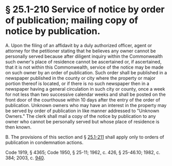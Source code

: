# § 25.1-210 Service of notice by order of publication; mailing copy of notice by publication.

<p>A. Upon the filing of an affidavit by a duly authorized officer, agent or attorney for the petitioner stating that he believes any owner cannot be personally served because after diligent inquiry within the Commonwealth such owner's place of residence cannot be ascertained or, if ascertained, that it is not within this Commonwealth, service of the notice may be made on such owner by an order of publication. Such order shall be published in a newspaper published in the county or city where the property or major portion thereof is located, or if there is no such newspaper then in a newspaper having a general circulation in such city or county, once a week for not less than two successive calendar weeks and shall be posted on the front door of the courthouse within 10 days after the entry of the order of publication. Unknown owners who may have an interest in the property may be served by order of publication in like manner addressed to "Unknown Owners." The clerk shall mail a copy of the notice by publication to any owner who cannot be personally served but whose place of residence is then known.</p><p>B. The provisions of this section and § <a href='http://law.lis.virginia.gov/vacode/25.1-211/'>25.1-211</a> shall apply only to orders of publication in condemnation actions.</p><p>Code 1919, § 4365; Code 1950, § 25-11; 1962, c. 426, § 25-46.10; 1982, c. 384; 2003, c. <a href='http://lis.virginia.gov/cgi-bin/legp604.exe?031+ful+CHAP0940'>940</a>.</p>